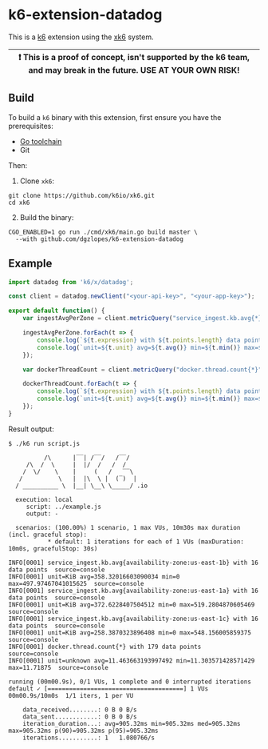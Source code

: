 # k6-extension-datadog

This is a [k6](https://github.com/loadimpact/k6) extension using the [xk6](https://github.com/k6io/xk6) system.

| :exclamation: This is a proof of concept, isn't supported by the k6 team, and may break in the future. USE AT YOUR OWN RISK! |
|------|

## Build

To build a `k6` binary with this extension, first ensure you have the prerequisites:

- [Go toolchain](https://go101.org/article/go-toolchain.html)
- Git

Then:

1. Clone `xk6`:
  ```shell
  git clone https://github.com/k6io/xk6.git
  cd xk6
  ```

2. Build the binary:
  ```shell
  CGO_ENABLED=1 go run ./cmd/xk6/main.go build master \
    --with github.com/dgzlopes/k6-extension-datadog
  ```

## Example

```javascript
import datadog from 'k6/x/datadog';

const client = datadog.newClient("<your-api-key>", "<your-app-key>");

export default function() {
    var ingestAvgPerZone = client.metricQuery("service_ingest.kb.avg{*}by{availability-zone}", 3600);

    ingestAvgPerZone.forEach(t => {
        console.log(`${t.expression} with ${t.points.length} data points`);
        console.log(`unit=${t.unit} avg=${t.avg()} min=${t.min()} max=${t.max()}`);
    });

    var dockerThreadCount = client.metricQuery("docker.thread.count{*}");

    dockerThreadCount.forEach(t => {
        console.log(`${t.expression} with ${t.points.length} data points`);
        console.log(`unit=${t.unit} avg=${t.avg()} min=${t.min()} max=${t.max()}`);
    });
}
```

Result output:

```
$ ./k6 run script.js

          /\      |‾‾| /‾‾/   /‾‾/   
     /\  /  \     |  |/  /   /  /    
    /  \/    \    |     (   /   ‾‾\  
   /          \   |  |\  \ |  (‾)  | 
  / __________ \  |__| \__\ \_____/ .io

  execution: local
     script: ../example.js
     output: -

  scenarios: (100.00%) 1 scenario, 1 max VUs, 10m30s max duration (incl. graceful stop):
           * default: 1 iterations for each of 1 VUs (maxDuration: 10m0s, gracefulStop: 30s)

INFO[0001] service_ingest.kb.avg{availability-zone:us-east-1b} with 16 data points  source=console
INFO[0001] unit=KiB avg=358.32016603090034 min=0 max=497.97467041015625  source=console
INFO[0001] service_ingest.kb.avg{availability-zone:us-east-1a} with 16 data points  source=console
INFO[0001] unit=KiB avg=372.6228407504512 min=0 max=519.2804870605469  source=console
INFO[0001] service_ingest.kb.avg{availability-zone:us-east-1c} with 16 data points  source=console
INFO[0001] unit=KiB avg=258.3870323896408 min=0 max=548.156005859375  source=console
INFO[0001] docker.thread.count{*} with 179 data points   source=console
INFO[0001] unit=unknown avg=11.463663193997492 min=11.303571428571429 max=11.71875  source=console

running (00m00.9s), 0/1 VUs, 1 complete and 0 interrupted iterations
default ✓ [======================================] 1 VUs  00m00.9s/10m0s  1/1 iters, 1 per VU

    data_received........: 0 B 0 B/s
    data_sent............: 0 B 0 B/s
    iteration_duration...: avg=905.32ms min=905.32ms med=905.32ms max=905.32ms p(90)=905.32ms p(95)=905.32ms
    iterations...........: 1   1.080766/s
```
